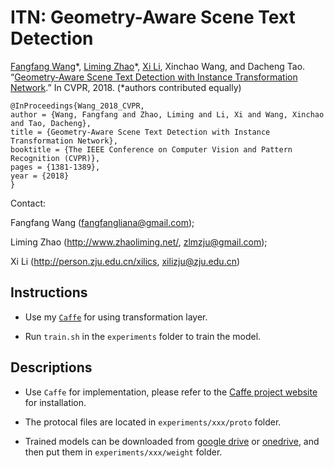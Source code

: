 # ITN: Geometry-Aware Scene Text Detection

[Fangfang Wang](https://scholar.google.com/citations?user=T5pyEAoAAAAJ&hl=en)\*, [Liming Zhao](http://www.zhaoliming.net)\*, [Xi Li](http://mypage.zju.edu.cn/xilics), Xinchao Wang, and Dacheng Tao. “[Geometry-Aware Scene Text Detection with Instance Transformation Network](http://openaccess.thecvf.com/content_cvpr_2018/html/Wang_Geometry-Aware_Scene_Text_CVPR_2018_paper.html).” In CVPR, 2018. (\*authors contributed equally)



```
@InProceedings{Wang_2018_CVPR,
author = {Wang, Fangfang and Zhao, Liming and Li, Xi and Wang, Xinchao and Tao, Dacheng},
title = {Geometry-Aware Scene Text Detection with Instance Transformation Network},
booktitle = {The IEEE Conference on Computer Vision and Pattern Recognition (CVPR)},
pages = {1381-1389},
year = {2018}
}
```

Contact: 

Fangfang Wang (fangfangliana@gmail.com);

Liming Zhao (http://www.zhaoliming.net/, zlmzju@gmail.com);

Xi Li (http://person.zju.edu.cn/xilics, xilizju@zju.edu.cn)


## Instructions

- Use my [`Caffe`](https://github.com/zlmzju/caffe/tree/itn) for using transformation layer.

- Run `train.sh` in the `experiments` folder to train the model.


## Descriptions

- Use `Caffe` for implementation, please refer to the [Caffe project website](http://caffe.berkeleyvision.org/) for installation.

- The protocal files are located in `experiments/xxx/proto` folder.

- Trained models can be downloaded from [google drive](https://drive.google.com/open?id=1RWmn1KFneV9dhq2ILHCQVM5JSy9zs_zp) or [onedrive](https://1drv.ms/f/s!Ajj620goINVpkBmidAkIVm6GAZmv), and then put them in `experiments/xxx/weight` folder.
